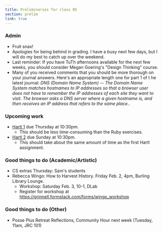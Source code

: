 ```yaml
---
title: Preliminaries for class 05
section: prelim
link: true
---
```

### Admin

* Fruit snax!
* Apologies for being behind in grading.  I have a busy next 
  few days, but I will do my best to catch up over the weekend.
* Last reminder: If you have TuTh afternoons available for the next few
  weeks, you should consider Megan Goering's "Design Thinking" course.
* Many of you received comments that you should be more thorough on your
  journal answers.  Here's an appropriate length one for part 1 of t he
  latest journal:
  _DNS (Domain Name System) -- The Domain Name System matches hostnames to IP addresses so that a browser user does not have to remember the IP addresses of each site they want to visit. The browser asks a DNS server where a given hostname is, and then receives an IP address that refers to the same place._.

### Upcoming work

* [Hartl 1](../assignments/hartl-1) due Thursday at 10:30pm.
    * This should be less time-consuming than the Ruby exercises.
* [Hartl 2](../assignments/hartl-2) due Sunday at 10:30pm.
    * This should take about the same amount of time as the first
      Hartl assignment.

### Good things to do (Academic/Artistic)

* CS extras Thursday: Sam's students
* Rebecca Wingo: How to Harvest History.  Friday Feb. 2, 4pm, Burling 
  Library Lounge.
    * Workshop: Saturday Feb. 3, 10-1, DLab
    * Register for workshop at <https://grinnell.formstack.com/forms/wingo_workshop>

### Good things to do (Other)

* Posse Plus Retreat Reflections, Community Hour next week (Tuesday,
  11am, JRC 101)

